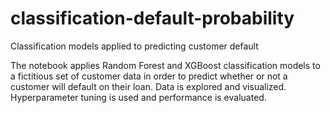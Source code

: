 # classification-default-probability
Classification models applied to predicting customer default

The notebook applies Random Forest and XGBoost classification models to a fictitious set of customer data in order to predict whether or not a customer will default on their loan.  Data is explored and visualized.  Hyperparameter tuning is used and performance is evaluated.  
